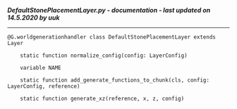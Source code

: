 ***DefaultStonePlacementLayer.py - documentation - last updated on 14.5.2020 by uuk***
___

    @G.worldgenerationhandler class DefaultStonePlacementLayer extends Layer

        static function normalize_config(config: LayerConfig)

        variable NAME

        static function add_generate_functions_to_chunk(cls, config: LayerConfig, reference)

        static function generate_xz(reference, x, z, config)